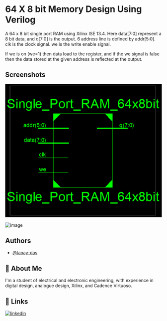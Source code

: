 
# 64 X 8 bit Memory Design Using Verilog

A 64 x 8 bit single port RAM using Xilinx ISE 13.4. 
Here data[7:0] represent a 8 bit data, and q[7:0] is the output.
6 address line is defined by addr[5:0]. clk is the clock signal.
we is the write enable signal.

If we is on (we=1) then data load to the register, and if the we signal is false then the data stored 
at the given address is reflected at the output.


## Screenshots

![App Screenshot](https://github.com/tanay-das/64x8-bit-RAM-using-Verilog/blob/main/Capture.PNG?raw=true)

![image](https://user-images.githubusercontent.com/55503850/176152438-d53cb5de-add5-4d52-8ef9-ed7d6b83e073.png)



## Authors

- [@tanay-das](https://github.com/tanay-das)


## 🚀 About Me
I'm a student of electrical and electronic engineering, with experience in digital design, analogue design, Xilinx, and Cadence Virtuoso. 


## 🔗 Links
[![linkedin](https://img.shields.io/badge/linkedin-0A66C2?style=for-the-badge&logo=linkedin&logoColor=white)](https://www.linkedin.com/in/tanay-das-04b399190/)

